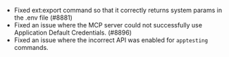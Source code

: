 - Fixed ext:export command so that it correctly returns system params in the .env file (#8881)
- Fixed an issue where the MCP server could not successfully use Application Default Credentials. (#8896)
- Fixed an issue where the incorrect API was enabled  for `apptesting` commands.